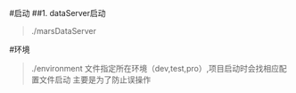 #启动
##1. dataServer启动
>./marsDataServer

#环境
>./environment 文件指定所在环境（dev,test,pro）,项目启动时会找相应配置文件启动
>主要是为了防止误操作